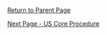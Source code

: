 

[Return to Parent Page](PDexPriorAuthorization.html)

[Next Page - US Core Procedure](USCoreProcedure.html)
